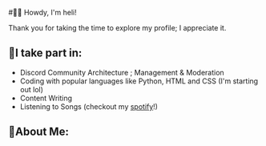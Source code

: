 #👋🏼 Howdy, I'm heli!

Thank you for taking the time to explore my profile; I appreciate it.

## 🔹I take part in:
- Discord Community Architecture ; Management & Moderation
- Coding with popular languages like Python, HTML and CSS (I'm starting out lol)
- Content Writing
- Listening to Songs (checkout my [spotify](https://open.spotify.com/user/31ljnssjvmar5ei4gvta3q5m6uyi)!)

## 🔹About Me:
